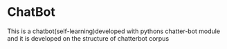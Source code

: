 # ChatBot

This is a chatbot(self-learning)developed with
pythons chatter-bot module and it is developed on the 
structure of  chatterbot corpus
